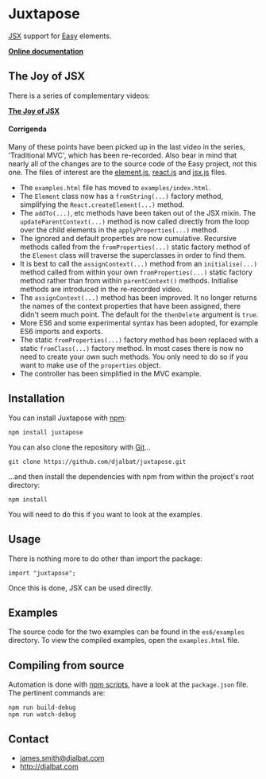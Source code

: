 # Juxtapose

[JSX](https://facebook.github.io/react/docs/jsx-in-depth.html) support for [Easy](https://github.com/djalbat/Easy) elements.

**[Online documentation](http://juxtapose.info)**

## The Joy of JSX

There is a series of complementary videos:

**[The Joy of JSX](https://vimeo.com/album/4562013)**

#### Corrigenda

Many of these points have been picked up in the last video in the series, 'Traditional MVC', which has been re-recorded. Also bear in mind that nearly all of the changes are to the source code of the Easy project, not this one. The files of interest are the [element.js](https://github.com/djalbat/Easy/blob/master/es6/element.js), [react.js](https://github.com/djalbat/Easy/blob/master/es6/react.js) and [jsx.js](https://github.com/djalbat/Easy/blob/master/es6/mixins/jsx.js) files.

- The `examples.html` file has moved to `examples/index.html`. 
- The `Element` class now has a `fromString(...)` factory method, simplifying the `React.createElement(...)` method.
- The `addTo(...)`, etc methods have been taken out of the JSX mixin. The `updateParentContext(...)` method is now called directly from the loop over the child elements in the `applyProperties(...)` method.
- The ignored and default properties are now cumulative. Recursive methods called from the `fromProperties(...)` static factory method of the `Element` class will traverse the superclasses in order to find them.
- It is best to call the `assignContext(...)` method from an `initialise(...)` method called from within your own `fromProperties(...)` static factory method rather than from within `parentContext()` methods. Initialise methods are introduced in the re-recorded video.
- The `assignContext(...)` method has been improved. It no longer returns the names of the context properties that have been assigned, there didn't seem much point. The default for the `thenDelete` argument is `true`.
- More ES6 and some experimental syntax has been adopted, for example ES6 imports and exports.
- The static `fromProperties(...)` factory method has been replaced with a static `fromClass(...)` factory method. In most cases there is now no need to create your own such methods. You only need to do so if you want to make use of the `properties` object.
- The controller has been simplified in the MVC example.

## Installation

You can install Juxtapose with [npm](https://www.npmjs.com/):

    npm install juxtapose

You can also clone the repository with [Git](https://git-scm.com/)...

    git clone https://github.com/djalbat/juxtapose.git

...and then install the dependencies with npm from within the project's root directory:

    npm install

You will need to do this if you want to look at the examples.

## Usage

There is nothing more to do other than import the package:

```
import "juxtapose";
```

Once this is done, JSX can be used directly.

## Examples

The source code for the two examples can be found in the `es6/examples` directory. To view the compiled examples, open the `examples.html` file.

## Compiling from source

Automation is done with [npm scripts](https://docs.npmjs.com/misc/scripts), have a look at the `package.json` file. The pertinent commands are:

    npm run build-debug
    npm run watch-debug
    
## Contact

- james.smith@djalbat.com
- http://djalbat.com
